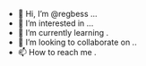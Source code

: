 - 👋 Hi, I’m @regbess ...
- 👀 I’m interested in ...
- 🌱 I’m currently learning .
- 💞️ I’m looking to collaborate on ..
- 📫 How to reach me .

  
<!---
regbess/regbess is a ✨ special ✨ repository because its `README.md` (this file) appears on your GitHub profile.
You can click the Preview link to take a look at your changes.
--->
